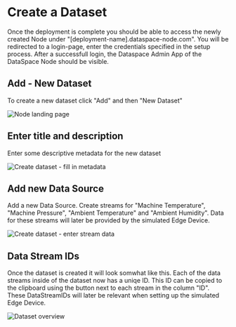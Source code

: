 # Create a Dataset

Once the deployment is complete you should be able to access the newly created Node under "[deployment-name].dataspace-node.com". You will be redirected to a login-page, enter the credentials specified in the setup process. After a successfull login, the Dataspace Admin App of the DataSpace Node should be visible.

## Add - New Dataset

To create a new dataset click "Add" and then "New Dataset"

![Node landing page](img/node-landing-page.png)

## Enter title and description

Enter some descriptive metadata for the new dataset

![Create dataset - fill in metadata](img/create-dataset-1.png)

## Add new Data Source

Add a new Data Source. Create streams for "Machine Temperature", "Machine Pressure", "Ambient Temperature" and "Ambient Humidity". Data for these streams will later be provided by the simulated Edge Device.

![Create dataset - enter stream data](img/create-dataset-2.png)

## Data Stream IDs

Once the dataset is created it will look somwhat like this. Each of the data streams inside of the dataset now has a uniqe ID. This ID can be copied to the clipboard using the button next to each stream in the column "ID". These DataStreamIDs will later be relevant when setting up the simulated Edge Device.

![Dataset overview](img/dataset.png)
